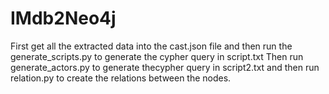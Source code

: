 # IMdb2Neo4j

First get all the extracted data into the cast.json file and then run the generate_scripts.py to generate the cypher query in script.txt
Then run generate_actors.py to generate thecypher query  in script2.txt and then run relation.py to create the relations between the nodes.
